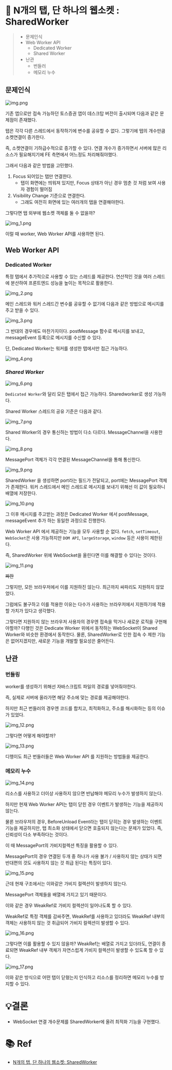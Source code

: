 # 📌 N개의 탭, 단 하나의 웹소켓 : SharedWorker

> - 문제인식
> - Web Worker API
>   - Dedicated Worker
>   - Shared Worker
> - 난관
>   - 번들러
>   - 메모리 누수

## 문제인식

![img.png](img.png)

기존 앱으로만 접속 가능하던 토스증권 앱이 데스크탑 버전이 출시되며 다음과 같은 문제점이 존재했다.

탭은 각각 다른 스레드에서 동작하기에 변수를 공유할 수 없다. 그렇기에 탭의 개수만큼 소켓연결이 증가한다.

즉, 소켓연결이 기하급수적으로 증가할 수 있다. 연결 개수가 증가하면서 서버에 많은 리소스가 필요해지기에 FE 측면에서 어느정도 처리해줘야했다.

그래서 다음과 같은 방법을 고민했다.

1. Focus 되어있는 탭만 연결한다.
   - 탭이 화면에는 띄워져 있지만, Focus 상태가 아닌 경우 멈춘 것 처럼 보여 사용자 경험이 떨어짐
2. Visibility Change 기준으로 연결한다.
   - 그래도 여전히 화면에 있는 여러개의 탭을 연결해야한다.

그렇다면 탭 외부에 웹소켓 객체를 둘 수 없을까?

![img_1.png](img_1.png)

이럴 때 worker, Web Worker API를 사용하면 된다.

## Web Worker API

### Dedicated Worker

특정 탭에서 추가적으로 사용할 수 있는 스레드를 제공한다. 연산적인 것을 여러 스레드에 분산하여 프론트엔드 성능을 높이는 목적으로 활용한다.

![img_2.png](img_2.png)

메인 스레드와 워커 스레드간 변수를 공유할 수 없기에 다음과 같은 방법으로 메시지를 주고 받을 수 있다.

![img_3.png](img_3.png)

그 반대의 경우에도 마찬가지이다. postMessage 함수로 메시지를 보내고, messageEvent 등록으로 메시지를 수신할 수 있다.

단, Dedicated Worker는 워커를 생성한 탭에서만 접근 가능하다.

![img_4.png](img_4.png)

### ***Shared Worker***

![img_6.png](img_6.png)

`Dedicated Worker`와 달리 모든 탭에서 접근 가능하다. Sharedworker로 생성 가능하다.

Shared Worker 스레드의 공유 기준은 다음과 같다.

![img_7.png](img_7.png)

Shared Worker의 경우 통신하는 방법이 다소 다르다. MessageChannel을 사용한다.

![img_8.png](img_8.png)

MessagePort 객체가 각각 연결된 MessageChannel을 통해 통신한다.

![img_9.png](img_9.png)

SharedWorker 을 생성하면 port라는 필드가 전달되고, port에는 MessagePort 객체가 존재한다.
워커 스레드에서 메인 스레드로 메시지를 보내기 위해선 이 값이 필요하니 배열에 저장한다.

![img_10.png](img_10.png)

그 이후 메시지를 주고받는 과정은 Dedicated Worker 에서 postMessage, messageEvent 추가 하는 동일한 과정으로 진행한다.

Web Worker API 에서 제공하는 기능을 모두 사용할 순 없다. `fetch`, `setTimeout`, `WebSocket`은 사용 가능하지만 `DOM API`, `largeStorage`, `window` 등은 사용이 제한된다.

즉, SharedWorker 위에 WebSocket을 올린다면 이를 해결할 수 있다는 것이다.

![img_11.png](img_11.png)

~~짜잔~~

그렇지만, 모든 브라우저에서 이를 지원하진 않는다. 최근까지 싸파리도 지원하지 않았었다.

그럼에도 불구하고 이를 적용한 이유는 다수가 사용하는 브라우저에서 지원하기에 적용할 가치가 있다고 생각했다.

그렇다면 지원하지 않는 브라우저 사용자의 경우엔 접속을 막거나 새로운 로직을 구현해야할까? 
다행인 것은 Dedicate Worker 위에서 동작하는 WebSocket이 Shared Worker와 비슷한 환경에서 동작한다. 물론, SharedWorker로 인한 접속 수 제한 기능은 없어지겠지만, 새로운 기능을 개발할 필요성은 줄어든다.

## 난관

### 번들링

worker를 생성하기 위해선 자바스크립트 파일의 경로를 넣어줘야한다.

즉, 실제로 서버에 올라가면 해당 주소에 맞는 경로를 제공해야한다.

하지만 최근 번들러의 경우엔 코드를 합치고, 최적화하고, 주소를 해시화하는 등의 이슈가 있었다.

![img_12.png](img_12.png)

그렇다면 어떻게 해야할까?

![img_13.png](img_13.png)

디헹이도 최근 번들러들은 Web Worker API 를 지원하는 방법들을 제공한다.

### 메모리 누수

![img_14.png](img_14.png)

리소스를 사용하고 더이상 사용하지 않으면 반납해야 메모리 누수가 발생하지 않는다.

하지만 현재 Web Worker API는 탭이 닫힌 경우 이벤트가 발생하는 기능을 제공하지 않는다.

물론 브라우저의 경우, BeforeUnload Event라는 탭이 닫히는 경우 발생하는 이벤트 기능을 제공하지만, 탭 최소화 상태에서 닫으면 호출되지 않는다는 문제가 있었다.
즉, 신뢰성이 다소 부족하다는 것이다.

이 때 MessagePort의 가비지컬렉션 특징을 활용할 수 있다.

MessagePort의 경우 연결된 두개 중 하나가 사용 불가 / 사용하지 않는 상태가 되면 반대편의 것도 사용하지 않는 것 취급 된다는 특징이 있다.

![img_15.png](img_15.png)

근데 현재 구조에서는 이와같은 가비지 컬렉션이 발생하지 않는다.

MessagePort 객체들을 배열에 가지고 있기 때문이다.

이와 같은 경우 WeakRef로 가비지 컬렉션이 일어나도록 할 수 있다.

WeakRef로 특정 객체를 감싸주면, WeakRef를 사용하고 있더라도 WeakRef 내부의 객체는 사용하지 않는 것 취급되어 가비지 컬렉션이 발생할 수 있다.

![img_16.png](img_16.png)

그렇다면 이를 활용할 수 있지 않을까? WeakRef는 배열로 가지고 있더라도, 연결이 종료되면 WeakRef 내부 객체가 자연스럽게 가비지 컬렉션이 발생할 수 있도록 할 수 있다.

![img_17.png](img_17.png)

이와 같은 방식으로 어떤 탭이 닫혔는지 인식하고 리소스를 정리하면 메모리 누수를 방지할 수 있다.

# 💡결론

- WebSocket 연결 개수문제를 SharedWorker에 올려 최적화 기능을 구현했다.

# 📚 Ref

- [N개의 탭, 단 하나의 웹소켓: SharedWorker](https://youtu.be/SVt1-Opp3Wo?si=yByrFM3Wx1VkyRaZ)